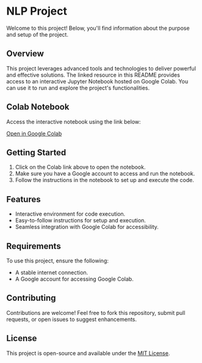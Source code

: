 # NLP Project

Welcome to this project! Below, you'll find information about the purpose and setup of the project.

## Overview

This project leverages advanced tools and technologies to deliver powerful and effective solutions. The linked resource in this README provides access to an interactive Jupyter Notebook hosted on Google Colab. You can use it to run and explore the project's functionalities.

## Colab Notebook

Access the interactive notebook using the link below:

[Open in Google Colab](https://colab.research.google.com/drive/162nFibkh4wmDwz7ZIym0XRPYhL9D7KnC?usp=sharing)

## Getting Started

1. Click on the Colab link above to open the notebook.
2. Make sure you have a Google account to access and run the notebook.
3. Follow the instructions in the notebook to set up and execute the code.

## Features

- Interactive environment for code execution.
- Easy-to-follow instructions for setup and execution.
- Seamless integration with Google Colab for accessibility.

## Requirements

To use this project, ensure the following:
- A stable internet connection.
- A Google account for accessing Google Colab.

## Contributing

Contributions are welcome! Feel free to fork this repository, submit pull requests, or open issues to suggest enhancements.

## License

This project is open-source and available under the [MIT License](LICENSE).

